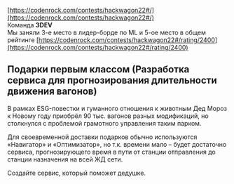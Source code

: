 [https://codenrock.com/contests/hackwagon22#/](https://codenrock.com/contests/hackwagon22#/)
<br>Команда **3DEV**
<br>Мы заняли 3-е место в лидер-борде по ML и 5-ое место в общем рейтинге
[https://codenrock.com/contests/hackwagon22#/rating/2400](https://codenrock.com/contests/hackwagon22#/rating/2400)

## Подарки первым классом (Разработка сервиса для прогнозирования длительности движения вагонов)
 
В рамках ESG-повестки и гуманного отношения к животным Дед Мороз к Новому году приобрёл 90 тыс. вагонов разных модификаций, но столкнулся с проблемой грамотного управления таким парком. 

 Для своевременной доставки подарков обычно используются «Навигатор» и «Оптимизатор», но т.к. времени мало – будет достаточно сервиса, прогнозирующего время в пути от станции отправления до станции назначения на всей ЖД сети.

Создайте сервис, который поможет дедушке. 


